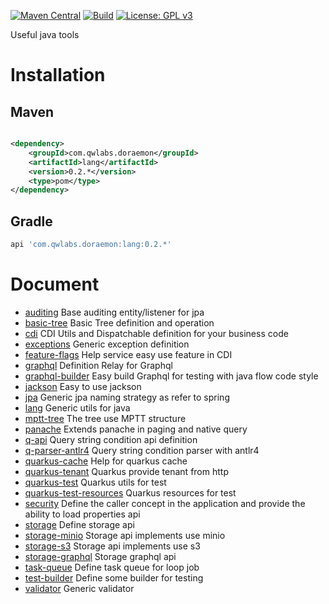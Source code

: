 [![Maven Central](https://img.shields.io/maven-central/v/com.qwlabs.doraemon/lang.svg?label=Maven%20Central&style=for-the-badge&logo=appveyor)](https://search.maven.org/search?q=g:%22com.qwlabs.doraemon%22)
[![Build](https://img.shields.io/github/actions/workflow/status/qwlabs/doraemon/publication.yml?style=for-the-badge)](https://github.com/qwlabs/doraemon/actions/workflows/publication.yml)
[![License: GPL v3](https://img.shields.io/badge/License-GPLv3-blue.svg?&style=for-the-badge&logo=appveyor)](https://www.gnu.org/licenses/gpl-3.0)

Useful java tools

# Installation

## Maven

```xml

<dependency>
    <groupId>com.qwlabs.doraemon</groupId>
    <artifactId>lang</artifactId>
    <version>0.2.*</version>
    <type>pom</type>
</dependency>
```

## Gradle

```gradle
api 'com.qwlabs.doraemon:lang:0.2.*'
```

# Document
- [auditing](auditing/README.md) Base auditing entity/listener for jpa  
- [basic-tree](basic-tree/README.md) Basic Tree definition and operation
- [cdi](cdi/README.md) CDI Utils and Dispatchable definition for your business code
- [exceptions](exceptions/README.md) Generic exception definition
- [feature-flags](feature-flags/README.md) Help service easy use feature in CDI
- [graphql](graphql/README.md) Definition Relay for Graphql
- [graphql-builder](graphql-builder/README.md) Easy build Graphql for testing with java flow code style
- [jackson](jackson/README.md) Easy to use jackson
- [jpa](jpa/README.md) Generic jpa naming strategy as refer to spring
- [lang](lang/README.md) Generic utils for java
- [mptt-tree](mptt-tree/README.md) The tree use MPTT structure
- [panache](panache/README.md) Extends panache in paging and native query
- [q-api](q-api/README.md) Query string condition api definition
- [q-parser-antlr4](q-parser-antlr4/README.md) Query string condition parser with antlr4 
- [quarkus-cache](quarkus-cache/README.md) Help for quarkus cache
- [quarkus-tenant](quarkus-tenant/README.md) Quarkus provide tenant from http
- [quarkus-test](quarkus-test/README.md) Quarkus utils for test
- [quarkus-test-resources](quarkus-test/README.md) Quarkus resources for test
- [security](security/README.md) Define the caller concept in the application and provide the ability to load properties api
- [storage](storage/README.md) Define storage api
- [storage-minio](storage-minio/README.md) Storage api implements use minio
- [storage-s3](storage-s3/README.md) Storage api implements use s3
- [storage-graphql](storage-graphql/README.md) Storage graphql api
- [task-queue](task-queue/README.md) Define task queue for loop job
- [test-builder](test-builder/README.md) Define some builder for testing
- [validator](validator/README.md) Generic validator

